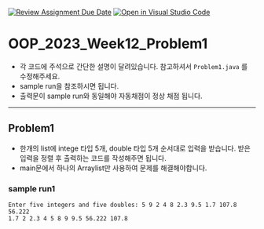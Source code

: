 [![Review Assignment Due Date](https://classroom.github.com/assets/deadline-readme-button-24ddc0f5d75046c5622901739e7c5dd533143b0c8e959d652212380cedb1ea36.svg)](https://classroom.github.com/a/PTbzF52A)
[![Open in Visual Studio Code](https://classroom.github.com/assets/open-in-vscode-718a45dd9cf7e7f842a935f5ebbe5719a5e09af4491e668f4dbf3b35d5cca122.svg)](https://classroom.github.com/online_ide?assignment_repo_id=11187760&assignment_repo_type=AssignmentRepo)
# OOP_2023_Week12_Problem1

- 각 코드에 주석으로 간단한 설명이 달려있습니다. 참고하셔서 `Problem1.java` 를 수정해주세요.
- sample run을 참조하시면 됩니다.
- 출력문이 sample run와 동일해야 자동채점이 정상 채점 됩니다.

---
## Problem1
- 한개의 list에 intege 타입 5개, double 타입 5개 순서대로 입력을 받습니다. 받은 입력을 정렬 후 출력하는 코드를 작성해주면 됩니다.
- main문에서 하나의 Arraylist만 사용하여 문제를 해결해야합니다.

### sample run1
~~~
Enter five integers and five doubles: 5 9 2 4 8 2.3 9.5 1.7 107.8 56.222
1.7 2 2.3 4 5 8 9 9.5 56.222 107.8 
~~~

